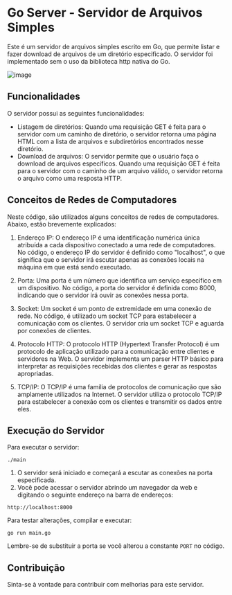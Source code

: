 # Go Server - Servidor de Arquivos Simples

Este é um servidor de arquivos simples escrito em Go, que permite listar e fazer download de arquivos de um diretório especificado. O servidor foi implementado sem o uso da biblioteca http nativa do Go.

![image](https://github.com/fm4teus/go-server/assets/55215503/ab3d6f98-c786-4361-abfb-5b0de0ad03d4)

## Funcionalidades

O servidor possui as seguintes funcionalidades:

- Listagem de diretórios: Quando uma requisição GET é feita para o servidor com um caminho de diretório, o servidor retorna uma página HTML com a lista de arquivos e subdiretórios encontrados nesse diretório.
- Download de arquivos: O servidor permite que o usuário faça o download de arquivos específicos. Quando uma requisição GET é feita para o servidor com o caminho de um arquivo válido, o servidor retorna o arquivo como uma resposta HTTP.

## Conceitos de Redes de Computadores

Neste código, são utilizados alguns conceitos de redes de computadores. Abaixo, estão brevemente explicados:

1. Endereço IP: O endereço IP é uma identificação numérica única atribuída a cada dispositivo conectado a uma rede de computadores. No código, o endereço IP do servidor é definido como "localhost", o que significa que o servidor irá escutar apenas as conexões locais na máquina em que está sendo executado.

2. Porta: Uma porta é um número que identifica um serviço específico em um dispositivo. No código, a porta do servidor é definida como 8000, indicando que o servidor irá ouvir as conexões nessa porta.

3. Socket: Um socket é um ponto de extremidade em uma conexão de rede. No código, é utilizado um socket TCP para estabelecer a comunicação com os clientes. O servidor cria um socket TCP e aguarda por conexões de clientes.

4. Protocolo HTTP: O protocolo HTTP (Hypertext Transfer Protocol) é um protocolo de aplicação utilizado para a comunicação entre clientes e servidores na Web. O servidor implementa um parser HTTP básico para interpretar as requisições recebidas dos clientes e gerar as respostas apropriadas.

5. TCP/IP: O TCP/IP é uma família de protocolos de comunicação que são amplamente utilizados na Internet. O servidor utiliza o protocolo TCP/IP para estabelecer a conexão com os clientes e transmitir os dados entre eles.

## Execução do Servidor

Para executar o servidor:

```
./main
```

1. O servidor será iniciado e começará a escutar as conexões na porta especificada.
2. Você pode acessar o servidor abrindo um navegador da web e digitando o seguinte endereço na barra de endereços:

```
http://localhost:8000
```

Para testar alterações, compilar e executar:

```
go run main.go
```

Lembre-se de substituir a porta se você alterou a constante `PORT` no código.

## Contribuição

Sinta-se à vontade para contribuir com melhorias para este servidor.
